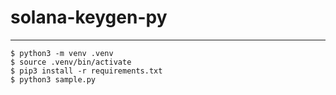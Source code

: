 # solana-keygen-py
---
```
$ python3 -m venv .venv
$ source .venv/bin/activate
$ pip3 install -r requirements.txt
$ python3 sample.py
```

